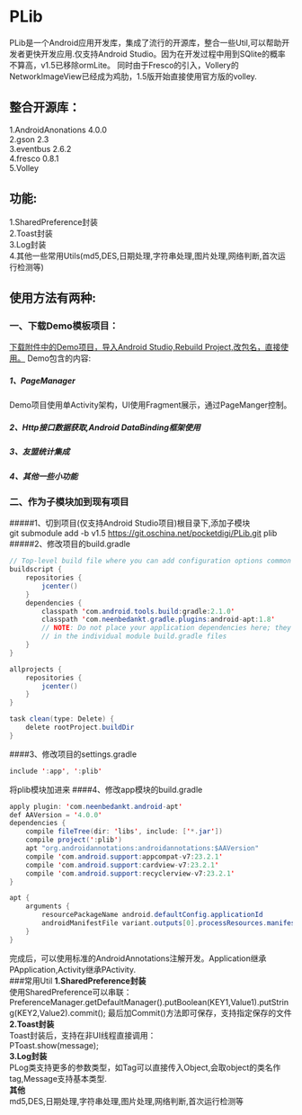 PLib
=================
PLib是一个Android应用开发库，集成了流行的开源库，整合一些Util,可以帮助开发者更快开发应用.仅支持Android Studio。因为在开发过程中用到SQlite的概率不算高，v1.5已移除ormLite。
同时由于Fresco的引入，Vollery的NetworkImageView已经成为鸡肋，1.5版开始直接使用官方版的volley.


整合开源库：
-------------
1.AndroidAnonations 4.0.0 <br />
2.gson 2.3<br />
3.eventbus 2.6.2<br />
4.fresco 0.8.1 <br />
5.Volley <br />

功能:
-------------
1.SharedPreference封装<br />
2.Toast封装<br />
3.Log封装<br />
4.其他一些常用Utils(md5,DES,日期处理,字符串处理,图片处理,网络判断,首次运行检测等)<br />

使用方法有两种:
--------

### 一、下载Demo模板项目：

[下载附件中的Demo项目，导入Android Studio,Rebuild Project,改包名，直接使用。](http://git.oschina.net/pocketdigi/PLib/attach_files)
Demo包含的内容:

#####  1、PageManager
Demo项目使用单Activity架构，UI使用Fragment展示，通过PageManger控制。
#####  2、Http接口数据获取,Android DataBinding框架使用
#####  3、友盟统计集成
#####  4、其他一些小功能

### 二、作为子模块加到现有项目

#####1、切到项目(仅支持Android Studio项目)根目录下,添加子模块<br />
git submodule add -b v1.5 https://git.oschina.net/pocketdigi/PLib.git plib <br />
#####2、修改项目的build.gradle

```java
// Top-level build file where you can add configuration options common to all sub-projects/modules.
buildscript {
    repositories {
        jcenter()
    }
    dependencies {
        classpath 'com.android.tools.build:gradle:2.1.0'
        classpath 'com.neenbedankt.gradle.plugins:android-apt:1.8'
        // NOTE: Do not place your application dependencies here; they belong
        // in the individual module build.gradle files
    }
}

allprojects {
    repositories {
        jcenter()
    }
}

task clean(type: Delete) {
    delete rootProject.buildDir
}
```
####3、修改项目的settings.gradle

```java
include ':app', ':plib'
```
将plib模块加进来
####4、修改app模块的build.gradle

```java
apply plugin: 'com.neenbedankt.android-apt'
def AAVersion = '4.0.0'
dependencies {
    compile fileTree(dir: 'libs', include: ['*.jar'])
    compile project(':plib')
    apt "org.androidannotations:androidannotations:$AAVersion"
    compile 'com.android.support:appcompat-v7:23.2.1'
    compile 'com.android.support:cardview-v7:23.2.1'
    compile 'com.android.support:recyclerview-v7:23.2.1'
}

apt {
    arguments {
        resourcePackageName android.defaultConfig.applicationId
        androidManifestFile variant.outputs[0].processResources.manifestFile
    }
}
```

完成后，可以使用标准的AndroidAnnotations注解开发。Application继承PApplication,Activity继承PActivity.<br />
###常用Util
**1.SharedPreference封装** <br/>
使用SharedPreference可以串联：<br />
PreferenceManager.getDefaultManager().putBoolean(KEY1,Value1).putString(KEY2,Value2).commit();
最后加Commit()方法即可保存，支持指定保存的文件<br />
**2.Toast封装**<br />
Toast封装后，支持在非UI线程直接调用：<br />
PToast.show(message);<br />
**3.Log封装**<br />
PLog类支持更多的参数类型，如Tag可以直接传入Object,会取object的类名作tag,Message支持基本类型.<br />
**其他**<br />
md5,DES,日期处理,字符串处理,图片处理,网络判断,首次运行检测等<br />